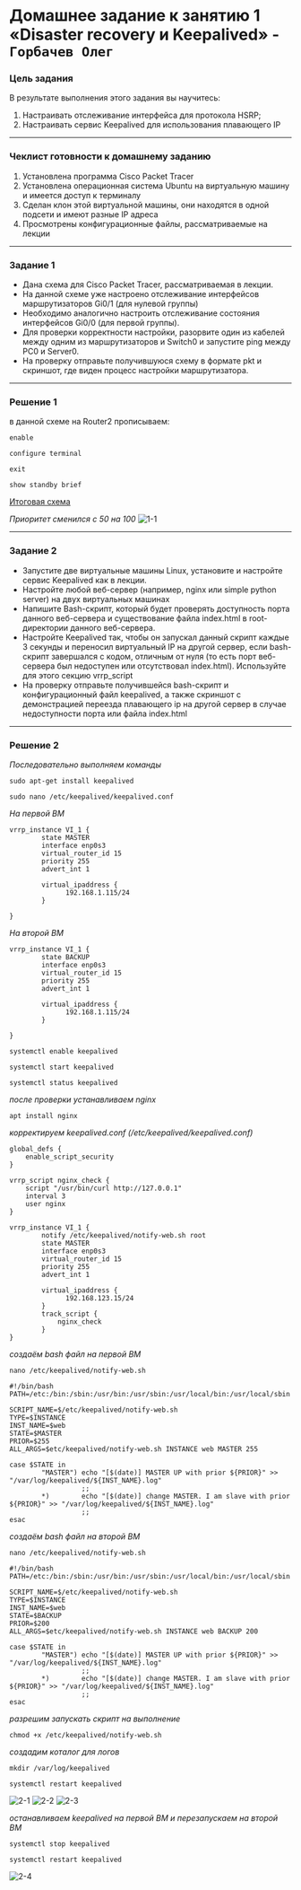 # Домашнее задание к занятию 1 «Disaster recovery и Keepalived» - `Горбачев Олег`

### Цель задания
В результате выполнения этого задания вы научитесь:
1. Настраивать отслеживание интерфейса для протокола HSRP;
2. Настраивать сервис Keepalived для использования плавающего IP

------

### Чеклист готовности к домашнему заданию

1. Установлена программа Cisco Packet Tracer
2. Установлена операционная система Ubuntu на виртуальную машину и имеется доступ к терминалу
3. Сделан клон этой виртуальной машины, они находятся в одной подсети и имеют разные IP адреса
4. Просмотрены конфигурационные файлы, рассматриваемые на лекции

------

### Задание 1
- Дана схема для Cisco Packet Tracer, рассматриваемая в лекции.
- На данной схеме уже настроено отслеживание интерфейсов маршрутизаторов Gi0/1 (для нулевой группы)
- Необходимо аналогично настроить отслеживание состояния интерфейсов Gi0/0 (для первой группы).
- Для проверки корректности настройки, разорвите один из кабелей между одним из маршрутизаторов и Switch0 и запустите ping между PC0 и Server0.
- На проверку отправьте получившуюся схему в формате pkt и скриншот, где виден процесс настройки маршрутизатора.
------
### Решение 1
в данной схеме на Router2 прописываем:
```shell
enable
```
```shell
configure terminal
```
```shell
exit
```
```shell
show standby brief
```

[Итоговая схема](10.1-1.pkt)

*Приоритет сменился с 50 на 100*
![1-1](./10.1-1-001.jpg)

------

### Задание 2
- Запустите две виртуальные машины Linux, установите и настройте сервис Keepalived как в лекции.
- Настройте любой веб-сервер (например, nginx или simple python server) на двух виртуальных машинах
- Напишите Bash-скрипт, который будет проверять доступность порта данного веб-сервера и существование файла index.html в root-директории данного веб-сервера.
- Настройте Keepalived так, чтобы он запускал данный скрипт каждые 3 секунды и переносил виртуальный IP на другой сервер, если bash-скрипт завершался с кодом, отличным от нуля (то есть порт веб-сервера был недоступен или отсутствовал index.html). Используйте для этого секцию vrrp_script
- На проверку отправьте получившейся bash-скрипт и конфигурационный файл keepalived, а также скриншот с демонстрацией переезда плавающего ip на другой сервер в случае недоступности порта или файла index.html
------

### Решение 2
*Последовательно выполняем команды*
```shell
sudo apt-get install keepalived
```
```shell
sudo nano /etc/keepalived/keepalived.conf
```
*На первой ВМ*
```shell
vrrp_instance VI_1 {
        state MASTER
        interface enp0s3
        virtual_router_id 15
        priority 255
        advert_int 1

        virtual_ipaddress {
              192.168.1.115/24
        }

}
```
*На второй ВМ*
```shell
vrrp_instance VI_1 {
        state BACKUP
        interface enp0s3
        virtual_router_id 15
        priority 255
        advert_int 1

        virtual_ipaddress {
              192.168.1.115/24
        }

}
```
```shell
systemctl enable keepalived
```
```shell
systemctl start keepalived
```
```shell
systemctl status keepalived
```
*после проверки устанавливаем nginx*
```shell
apt install nginx
```
*корректируем keepalived.conf (/etc/keepalived/keepalived.conf)*
```shell
global_defs {
    enable_script_security
}

vrrp_script nginx_check {
    script "/usr/bin/curl http://127.0.0.1"
    interval 3
    user nginx
}

vrrp_instance VI_1 {
        notify /etc/keepalived/notify-web.sh root
        state MASTER
        interface enp0s3
        virtual_router_id 15
        priority 255
        advert_int 1

        virtual_ipaddress {
              192.168.123.15/24
        }
        track_script {
            nginx_check
        }
}
```
*создаём bash файл на первой ВМ*
```shell
nano /etc/keepalived/notify-web.sh
```
```shell
#!/bin/bash
PATH=/etc:/bin:/sbin:/usr/bin:/usr/sbin:/usr/local/bin:/usr/local/sbin

SCRIPT_NAME=$/etc/keepalived/notify-web.sh
TYPE=$INSTANCE
INST_NAME=$web
STATE=$MASTER
PRIOR=$255
ALL_ARGS=$etc/keepalived/notify-web.sh INSTANCE web MASTER 255

case $STATE in
        "MASTER") echo "[$(date)] MASTER UP with prior ${PRIOR}" >> "/var/log/keepalived/${INST_NAME}.log"
                  ;;
        *)        echo "[$(date)] change MASTER. I am slave with prior ${PRIOR}" >> "/var/log/keepalived/${INST_NAME}.log"
                  ;;
esac
```
*создаём bash файл на второй ВМ*
```shell
nano /etc/keepalived/notify-web.sh
```
```shell
#!/bin/bash
PATH=/etc:/bin:/sbin:/usr/bin:/usr/sbin:/usr/local/bin:/usr/local/sbin

SCRIPT_NAME=$/etc/keepalived/notify-web.sh
TYPE=$INSTANCE
INST_NAME=$web
STATE=$BACKUP
PRIOR=$200
ALL_ARGS=$etc/keepalived/notify-web.sh INSTANCE web BACKUP 200

case $STATE in
        "MASTER") echo "[$(date)] MASTER UP with prior ${PRIOR}" >> "/var/log/keepalived/${INST_NAME}.log"
                  ;;
        *)        echo "[$(date)] change MASTER. I am slave with prior ${PRIOR}" >> "/var/log/keepalived/${INST_NAME}.log"
                  ;;
esac
```
*разрешим запускать скрипт на выполнение*
```shell
chmod +x /etc/keepalived/notify-web.sh
```
*создадим коталог для логов*
```shell
mkdir /var/log/keepalived
```
```shell
systemctl restart keepalived
```
![2-1](./10.1-2-001.jpg)
![2-2](./10.1-2-002.jpg)
![2-3](./10.1-2-003.jpg)

*останавливаем keepalived на первой ВМ и перезапускаем на второй ВМ*
```shell
systemctl stop keepalived
```
```shell
systemctl restart keepalived
```
![2-4](./10.1-2-004.jpg)





